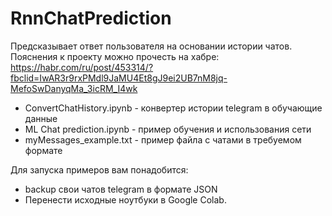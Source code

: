 # RnnChatPrediction
Предсказывает ответ пользователя на основании истории чатов. Пояснения к проекту можно прочесть на хабре: https://habr.com/ru/post/453314/?fbclid=IwAR3r9rxPMdl9JaMU4Et8gJ9ei2UB7nM8jq-MefoSwDanyqMa_3icRM_I4wk 

  * ConvertChatHistory.ipynb - конвертер истории telegram в обучающие данные
  * ML Chat prediction.ipynb - пример обучения и использования сети
  * myMessages_example.txt - пример файла с чатами в требуемом формате

Для запуска примеров вам понадобится:
 * backup свои чатов telegram в формате JSON
 * Перенести исходные ноутбуки в Google Colab.
